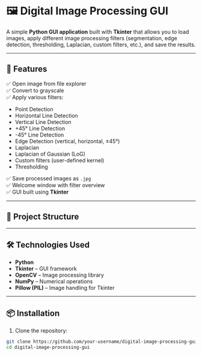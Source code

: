 # 🖼️ Digital Image Processing GUI

A simple **Python GUI application** built with **Tkinter** that allows you to load images, apply different image processing filters (segmentation, edge detection, thresholding, Laplacian, custom filters, etc.), and save the results.  

---

## 🚀 Features

✅ Open image from file explorer  
✅ Convert to grayscale  
✅ Apply various filters:
- Point Detection  
- Horizontal Line Detection  
- Vertical Line Detection  
- +45° Line Detection  
- -45° Line Detection  
- Edge Detection (vertical, horizontal, ±45°)  
- Laplacian  
- Laplacian of Gaussian (LoG)  
- Custom filters (user-defined kernel)  
- Thresholding  

✅ Save processed images as `.jpg`  
✅ Welcome window with filter overview  
✅ GUI built using **Tkinter**  

---

## 📖 Project Structure


---

## 🛠️ Technologies Used

- **Python**  
- **Tkinter** – GUI framework  
- **OpenCV** – Image processing library  
- **NumPy** – Numerical operations  
- **Pillow (PIL)** – Image handling for Tkinter  

---

## 📦 Installation

1. Clone the repository:

```bash
git clone https://github.com/your-username/digital-image-processing-gui.git
cd digital-image-processing-gui
